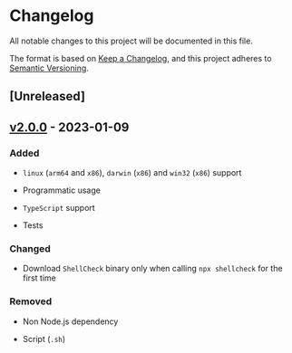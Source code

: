 <!-- markdownlint-disable MD024 -->

# Changelog

All notable changes to this project will be documented in this file.

The format is based on [Keep a Changelog](https://keepachangelog.com/en/1.0.0/),
and this project adheres to [Semantic Versioning](https://semver.org/spec/v2.0.0.html).

## [Unreleased]

## [v2.0.0](https://github.com/gunar/shellcheck/releases/tag/v2.0.0) - 2023-01-09

### Added

- `linux` (`arm64` and `x86`), `darwin` (`x86`) and `win32` (`x86`) support

- Programmatic usage

- `TypeScript` support

- Tests

### Changed

- Download `ShellCheck` binary only when calling `npx shellcheck` for the first time

### Removed

- Non Node.js dependency

- Script (`.sh`)
